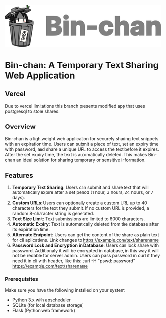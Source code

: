 ![bin-chan](https://github.com/PolishTanker/bin/blob/main/static/images/logo.svg?raw=true)

# Bin-chan: A Temporary Text Sharing Web Application

## Vercel
Due to vercel limitations this branch presents modified app that uses postgresql to store shares.

## Overview

Bin-chan is a lightweight web application for securely sharing text snippets with an expiration time. Users can submit a piece of text, set an expiry time with password, and share a unique URL to access the text before it expires. After the set expiry time, the text is automatically deleted. This makes Bin-chan an ideal solution for sharing temporary or sensitive information.

## Features

1. **Temporary Text Sharing**: Users can submit and share text that will automatically expire after a set period (1 hour, 3 hours, 24 hours, or 7 days).
2. **Custom URLs**: Users can optionally create a custom URL up to 40 characters for the text they submit. If no custom URL is provided, a random 8-character string is generated.
3. **Text Size Limit**: Text submissions are limited to 6000 characters.
4. **Automatic Expiry**: Text is automatically deleted from the database after its expiration time.
5. **Alternate Endpoint**: Users can get the content of the share as plain text for cli aplications. Link changes to https://example.com/text/sharename 
6. **Password Lock and Encryption in Database**: Users can lock share with password. Additionaly it will be encrypted in database, in this way it will not be redable for server admin. Users can pass password in curl if they need it in cli with header, like this: curl -H "pswd: password" https://example.com/text/sharename

### Prerequisites

Make sure you have the following installed on your system:
- Python 3.x with apscheduler
- SQLite (for local database storage)
- Flask (Python web framework)

